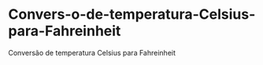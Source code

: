 # Convers-o-de-temperatura-Celsius-para-Fahreinheit
Conversão de temperatura Celsius para Fahreinheit
